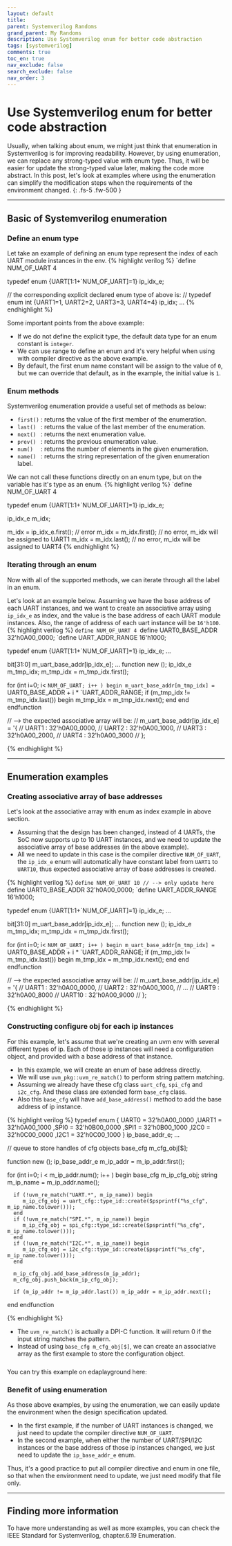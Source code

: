 ```yaml
---
layout: default
title: 
parent: Systemverilog Randoms
grand_parent: My Randoms
description: Use Systemverilog enum for better code abstraction
tags: [systemverilog]
comments: true
toc_en: true
nav_exclude: false
search_exclude: false
nav_order: 3
---
```


# Use Systemverilog enum for better code abstraction
Usually, when talking about enum, we might just think that enumeration in Systemverilog is for improving readability.
However, by using enumeration, we can replace any strong-typed value with enum type.
Thus, it will be easier for update the strong-typed value later, making the code more abstract.
In this post, let's look at examples where using the enumeration can simplify the modification steps when the requirements of the environment changed.
{: .fs-5 .fw-500 }

---
## Basic of Systemverilog enumeration
### Define an enum type
Let take an example of defining an enum type represent the index of each UART module instances in the env.
{% highlight verilog %}
`define NUM_OF_UART 4

typedef enum {UART[1:1+`NUM_OF_UART]=1} ip_idx_e;

// the corresponding explicit declared enum type of above is:
// typedef enum int {UART1=1, UART2=2, UART3=3, UART4=4} ip_idx;
...
{% endhighlight %}

Some important points from the above example:
* If we do not define the explicit type, the default data type for an enum constant is `integer`.
* We can use range to define an enum and it's very helpful when using with compiler directive as the above example.
* By default, the first enum name constant will be assign to the value of `0`, but we can override that default, as in the example, the initial value is `1`.

### Enum methods
Systemverilog enumeration provide a useful set of methods as below:
* `first()` : returns the value of the first member of the enumeration.
* `last() ` : returns the value of the last member of the enumeration.
* `next() ` : returns the next enumeration value.
* `prev() ` : returns the previous enumeration value.
* `num()  ` : returns the number of elements in the given enumeration.
* `name() ` : returns the string representation of the given enumeration label.

We can not call these functions directly on an enum type, but on the variable has it's type as an enum.
{% highlight verilog %}
`define NUM_OF_UART 4

typedef enum {UART[1:1+`NUM_OF_UART]=1} ip_idx_e;

ip_idx_e m_idx;

m_idx = ip_idx_e.first(); // error
m_idx = m_idx.first();    // no error, m_idx will be assigned to UART1
m_idx = m_idx.last();     // no error, m_idx will be assigned to UART4
{% endhighlight %}

### Iterating through an enum
Now with all of the supported methods, we can iterate through all the label in an enum.

Let's look at an example below. 
Assuming we have the base address of each UART instances, and we want to create an associative array using `ip_idx_e` as index,
and the value is the base address of each UART module instances.
Also, the range of address of each uart instance will be `16'h100`.
{% highlight verilog %}
`define NUM_OF_UART 4
`define UART0_BASE_ADDR 32'h0A00_0000;
`define UART_ADDR_RANGE 16'h1000;

typedef enum {UART[1:1+`NUM_OF_UART]=1} ip_idx_e;
...

bit[31:0] m_uart_base_addr[ip_idx_e];
...
function new ();
   ip_idx_e m_tmp_idx;
   m_tmp_idx = m_tmp_idx.first();

   for (int i=0; i< `NUM_OF_UART; i++ ) begin
      m_uart_base_addr[m_tmp_idx] = `UART0_BASE_ADDR + i * `UART_ADDR_RANGE;
      if (m_tmp_idx != m_tmp_idx.last()) begin
         m_tmp_idx = m_tmp_idx.next();
      end
   end 
endfunction

// --> the expected associative array will be:
// m_uart_base_addr[ip_idx_e] = '{
//     UART1 : 32'h0A00_0000,
//     UART2 : 32'h0A00_1000,
//     UART3 : 32'h0A00_2000,
//     UART4 : 32'h0A00_3000
// };

{% endhighlight %}

---
## Enumeration examples
### Creating associative array of base addresses
Let's look at the associative array with enum as index example in above section.
* Assuming that the design has been changed, instead of 4 UARTs, the SoC now supports up to 10 UART instances,
and we need to update the associative array of base addresses (in the above example).
* All we need to update in this case is the compiler directive `NUM_OF_UART`,
the `ip_idx_e` enum will automatically have constant label from `UART1` to `UART10`,
thus expected associative array of base addresses is created.

{% highlight verilog %}
`define NUM_OF_UART 10 // --> only update here
`define UART0_BASE_ADDR 32'h0A00_0000;
`define UART_ADDR_RANGE 16'h1000;

typedef enum {UART[1:1+`NUM_OF_UART]=1} ip_idx_e;
...

bit[31:0] m_uart_base_addr[ip_idx_e];
...
function new ();
   ip_idx_e m_tmp_idx;
   m_tmp_idx = m_tmp_idx.first();

   for (int i=0; i< `NUM_OF_UART; i++ ) begin
      m_uart_base_addr[m_tmp_idx] = `UART0_BASE_ADDR + i * `UART_ADDR_RANGE;
      if (m_tmp_idx != m_tmp_idx.last()) begin
         m_tmp_idx = m_tmp_idx.next();
      end
   end 
endfunction

// --> the expected associative array will be:
// m_uart_base_addr[ip_idx_e] = '{
//     UART1 : 32'h0A00_0000,
//     UART2 : 32'h0A00_1000,
//     ...
//     UART9  : 32'h0A00_8000
//     UART10 : 32'h0A00_9000
// };

{% endhighlight %}

### Constructing configure obj for each ip instances
For this example, let's assume that we're creating an uvm env with several different types of ip.
Each of those ip instances will need a configuration object, and provided with a base address of that instance.
* In this example, we will create an enum of base address directly.
* We will use `uvm_pkg::uvm_re_match()` to perform string pattern matching.
* Assuming we already have these cfg class `uart_cfg`, `spi_cfg` and `i2c_cfg`.
And these class are extended form `base_cfg` class.
* Also this `base_cfg` will have `add_base_address()` method to add the base address of ip instance.

{% highlight verilog %}
typedef enum {
   UART0 = 32'h0A00_0000 
  ,UART1 = 32'h0A00_1000 
  ,SPI0  = 32'h0B00_0000 
  ,SPI1  = 32'h0B00_1000 
  ,I2C0  = 32'h0C00_0000 
  ,I2C1  = 32'h0C00_1000 
} ip_base_addr_e;
...

// queue to store handles of cfg objects
base_cfg m_cfg_obj[$];

function new ();
   ip_base_addr_e  m_ip_addr = m_ip_addr.first();

   for (int i=0; i < m_ip_addr.num(); i++ ) begin
      base_cfg m_ip_cfg_obj;
      string   m_ip_name = m_ip_addr.name();

      if (!uvm_re_match("UART.*", m_ip_name)) begin
         m_ip_cfg_obj = uart_cfg::type_id::create($psprintf("%s_cfg", m_ip_name.tolower()));
      end 
      if (!uvm_re_match("SPI.*", m_ip_name)) begin
         m_ip_cfg_obj = spi_cfg::type_id::create($psprintf("%s_cfg", m_ip_name.tolower()));
      end 
      if (!uvm_re_match("I2C.*", m_ip_name)) begin
         m_ip_cfg_obj = i2c_cfg::type_id::create($psprintf("%s_cfg", m_ip_name.tolower()));
      end 

      m_ip_cfg_obj.add_base_address(m_ip_addr);
      m_cfg_obj.push_back(m_ip_cfg_obj);

      if (m_ip_addr != m_ip_addr.last()) m_ip_addr = m_ip_addr.next();
   end 
endfunction

{% endhighlight %}
* The `uvm_re_match()` is actually a DPI-C function. It will return 0 if the input string matches the pattern.
* Instead of using `base_cfg m_cfg_obj[$]`, we can create an associative array as the first example to store the configuration object.

<div>You can try this example on edaplayground here:
<a href="https://www.edaplayground.com/x/btJN" title="Systemverilog enum example">
<svg width="25" height="25" viewBox="0 -0.1 2 2" class="customsvg"> <use xlink:href="#svg-edaplay"></use></svg>
</a></div>

### Benefit of using enumeration
As those above examples, by using the enumeration, we can easily update the environment when the design specification updated.
* In the first example, if the number of UART instances is changed, we just need to update the compiler directive `NUM_OF_UART`.
* In the second example, when either the number of UART/SPI/I2C instances or the base address of those ip instances changed,
we just need to update the `ip_base_addr_e` enum.

Thus, it's a good practice to put all compiler directive and enum in one file,
so that when the environment need to update, we just need modify that file only.

---
## Finding more information
To have more understanding as well as more examples, you can check the IEEE Standard for Systemverilog, chapter.6.19 Enumeration.

